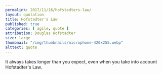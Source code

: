 ```yaml
---
permalink: 2017/11/16/hofstadters-law/
layout: quotation
title: Hofstadter's Law
published: true
categories: [ agile, quote ]
attribution: Douglas Hofstadter
size: large
thumbnail: "/img/thumbnails/microphone-420x255.webp"
alttext: quote
---
```


It always takes longer than you expect, even when you take into account Hofstadter's Law.
